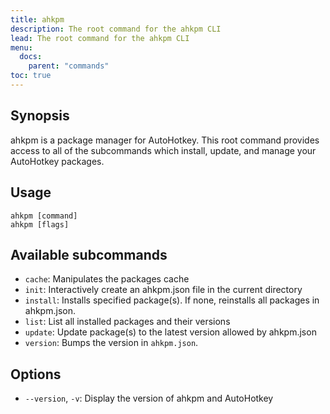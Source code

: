 ```yaml
---
title: ahkpm
description: The root command for the ahkpm CLI
lead: The root command for the ahkpm CLI
menu:
  docs:
    parent: "commands"
toc: true
---
```

## Synopsis

ahkpm is a package manager for AutoHotkey. This root command provides access
to all of the subcommands which install, update, and manage your AutoHotkey
packages.

## Usage

```text
ahkpm [command]
ahkpm [flags]
```

## Available subcommands

- `cache`: Manipulates the packages cache
- `init`: Interactively create an ahkpm.json file in the current directory
- `install`: Installs specified package(s). If none, reinstalls all packages in ahkpm.json.
- `list`: List all installed packages and their versions
- `update`: Update package(s) to the latest version allowed by ahkpm.json
- `version`: Bumps the version in `ahkpm.json`.

## Options

- `--version`, `-v`: Display the version of ahkpm and AutoHotkey
